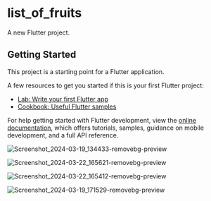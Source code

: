 # list_of_fruits

A new Flutter project.

## Getting Started

This project is a starting point for a Flutter application.

A few resources to get you started if this is your first Flutter project:

- [Lab: Write your first Flutter app](https://docs.flutter.dev/get-started/codelab)
- [Cookbook: Useful Flutter samples](https://docs.flutter.dev/cookbook)

For help getting started with Flutter development, view the
[online documentation](https://docs.flutter.dev/), which offers tutorials,
samples, guidance on mobile development, and a full API reference.

                                        
![Screenshot_2024-03-19_134433-removebg-preview](https://github.com/AishwaryaBaisane/list_of_fruits/assets/149373597/95890b97-59e0-4f39-9178-1936b72538a9)



![Screenshot_2024-03-22_165621-removebg-preview](https://github.com/AishwaryaBaisane/rich_text/assets/149373597/c3d3b702-76aa-41cd-b441-6b21d88e5e02)


![Screenshot_2024-03-22_165412-removebg-preview](https://github.com/AishwaryaBaisane/textrich1/assets/149373597/538b0ccc-1852-4896-97eb-f4ff05a76c6e)

![Screenshot_2024-03-19_171529-removebg-preview](https://github.com/AishwaryaBaisane/red_and_white/assets/149373597/ad64057e-7820-4943-bfe5-271f4e80cf99)
